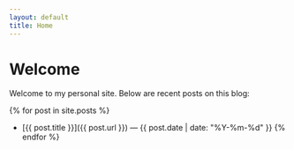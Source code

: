 ```yaml
---
layout: default
title: Home
---
```


# Welcome

Welcome to my personal site. Below are recent posts on this blog:

{% for post in site.posts %}
- [{{ post.title }}]({{ post.url }}) — {{ post.date | date: "%Y-%m-%d" }}
{% endfor %}
